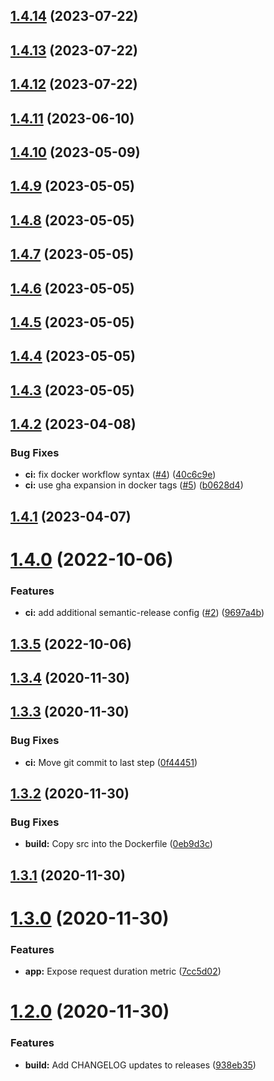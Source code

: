 ## [1.4.14](https://github.com/houstonj1/node-with-metrics/compare/v1.4.13...v1.4.14) (2023-07-22)

## [1.4.13](https://github.com/houstonj1/node-with-metrics/compare/v1.4.12...v1.4.13) (2023-07-22)

## [1.4.12](https://github.com/houstonj1/node-with-metrics/compare/v1.4.11...v1.4.12) (2023-07-22)

## [1.4.11](https://github.com/houstonj1/node-with-metrics/compare/v1.4.10...v1.4.11) (2023-06-10)

## [1.4.10](https://github.com/houstonj1/node-with-metrics/compare/v1.4.9...v1.4.10) (2023-05-09)

## [1.4.9](https://github.com/houstonj1/node-with-metrics/compare/v1.4.8...v1.4.9) (2023-05-05)

## [1.4.8](https://github.com/houstonj1/node-with-metrics/compare/v1.4.7...v1.4.8) (2023-05-05)

## [1.4.7](https://github.com/houstonj1/node-with-metrics/compare/v1.4.6...v1.4.7) (2023-05-05)

## [1.4.6](https://github.com/houstonj1/node-with-metrics/compare/v1.4.5...v1.4.6) (2023-05-05)

## [1.4.5](https://github.com/houstonj1/node-with-metrics/compare/v1.4.4...v1.4.5) (2023-05-05)

## [1.4.4](https://github.com/houstonj1/node-with-metrics/compare/v1.4.3...v1.4.4) (2023-05-05)

## [1.4.3](https://github.com/houstonj1/node-with-metrics/compare/v1.4.2...v1.4.3) (2023-05-05)

## [1.4.2](https://github.com/houstonj1/node-with-metrics/compare/v1.4.1...v1.4.2) (2023-04-08)


### Bug Fixes

* **ci:** fix docker workflow syntax ([#4](https://github.com/houstonj1/node-with-metrics/issues/4)) ([40c6c9e](https://github.com/houstonj1/node-with-metrics/commit/40c6c9ecfe3cb25d35feaa536ca4332c1ca41b92))
* **ci:** use gha expansion in docker tags ([#5](https://github.com/houstonj1/node-with-metrics/issues/5)) ([b0628d4](https://github.com/houstonj1/node-with-metrics/commit/b0628d4c42223b3ad35ee1abccb29836b4384f49))

## [1.4.1](https://github.com/houstonj1/node-with-metrics/compare/v1.4.0...v1.4.1) (2023-04-07)

# [1.4.0](https://github.com/houstonj1/node-with-metrics/compare/v1.3.5...v1.4.0) (2022-10-06)


### Features

* **ci:** add additional semantic-release config ([#2](https://github.com/houstonj1/node-with-metrics/issues/2)) ([9697a4b](https://github.com/houstonj1/node-with-metrics/commit/9697a4b9c6828c0e70c0593a45401f5a70fc0101))

## [1.3.5](https://github.com/houstonj1/node-with-metrics/compare/v1.3.4...v1.3.5) (2022-10-06)

## [1.3.4](https://github.com/houstonj1/node-with-metrics/compare/v1.3.3...v1.3.4) (2020-11-30)

## [1.3.3](https://github.com/houstonj1/node-with-metrics/compare/v1.3.2...v1.3.3) (2020-11-30)


### Bug Fixes

* **ci:** Move git commit to last step ([0f44451](https://github.com/houstonj1/node-with-metrics/commit/0f444516b6dca99be5f6214fde0256b9b8a06f2a))

## [1.3.2](https://github.com/houstonj1/node-with-metrics/compare/v1.3.1...v1.3.2) (2020-11-30)


### Bug Fixes

* **build:** Copy src into the Dockerfile ([0eb9d3c](https://github.com/houstonj1/node-with-metrics/commit/0eb9d3ce8f5d86ca8a5fe24077981c4a8fcb8cd9))

## [1.3.1](https://github.com/houstonj1/node-with-metrics/compare/v1.3.0...v1.3.1) (2020-11-30)

# [1.3.0](https://github.com/houstonj1/node-with-metrics/compare/v1.2.0...v1.3.0) (2020-11-30)


### Features

* **app:** Expose request duration metric ([7cc5d02](https://github.com/houstonj1/node-with-metrics/commit/7cc5d02c47f4f9b2401081c172c6210f37134087))

# [1.2.0](https://github.com/houstonj1/node-with-metrics/compare/v1.1.0...v1.2.0) (2020-11-30)


### Features

* **build:** Add CHANGELOG updates to releases ([938eb35](https://github.com/houstonj1/node-with-metrics/commit/938eb35739e4857e57d7ddd6e8f4ca5eb3a526c8))
